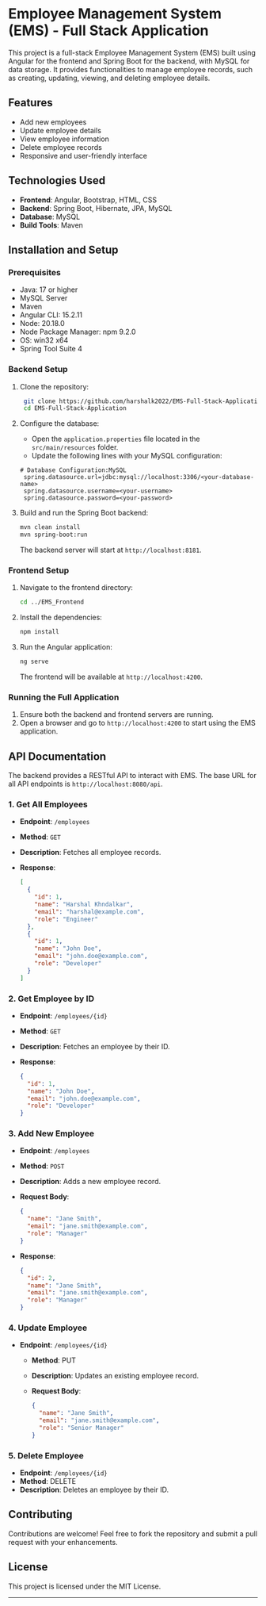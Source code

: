 # Employee Management System (EMS) - Full Stack Application

This project is a full-stack Employee Management System (EMS) built using Angular for the frontend and Spring Boot for the backend, with MySQL for data storage. It provides functionalities to manage employee records, such as creating, updating, viewing, and deleting employee details.

## Features

- Add new employees
- Update employee details
- View employee information
- Delete employee records
- Responsive and user-friendly interface

## Technologies Used

- **Frontend**: Angular, Bootstrap, HTML, CSS
- **Backend**: Spring Boot, Hibernate, JPA, MySQL
- **Database**: MySQL
- **Build Tools**: Maven

## Installation and Setup

### Prerequisites

- Java: 17 or higher
- MySQL Server
- Maven
- Angular CLI: 15.2.11
- Node: 20.18.0
- Node Package Manager: npm 9.2.0
- OS: win32 x64
- Spring Tool Suite 4

### Backend Setup

1. Clone the repository:

   ```sh
    git clone https://github.com/harshalk2022/EMS-Full-Stack-Application.git
    cd EMS-Full-Stack-Application
   ```

2. Configure the database:

   - Open the `application.properties` file located in the `src/main/resources` folder.
   - Update the following lines with your MySQL configuration:

   ```properties
   # Database Configuration:MySQL
    spring.datasource.url=jdbc:mysql://localhost:3306/<your-database-name>
    spring.datasource.username=<your-username>
    spring.datasource.password=<your-password>
   ```

3. Build and run the Spring Boot backend:

   ```bash
   mvn clean install
   mvn spring-boot:run
   ```

   The backend server will start at `http://localhost:8181`.

### Frontend Setup

1. Navigate to the frontend directory:

   ```bash
   cd ../EMS_Frontend
   ```

2. Install the dependencies:

   ```bash
   npm install
   ```

3. Run the Angular application:

   ```bash
   ng serve
   ```

   The frontend will be available at `http://localhost:4200`.

### Running the Full Application

1. Ensure both the backend and frontend servers are running.
2. Open a browser and go to `http://localhost:4200` to start using the EMS application.

<!-- ## Screenshots

**1. Home Page**

<img src="Screenshots\home_page.png" width="700px"/><br>

**2. Add New Page**

<img src="Screenshots\add_new_page.png" width="700px"/><br>

**3. View Page**

<img src="Screenshots\view_page.png" width="700px"/><br>

**4. Update Page**

<img src="Screenshots\update_page.png" width="700px"/><br>

**5. API Documentation Page**

<img src="Screenshots\api_documentation_page.png" width="700px"/><br> -->

## API Documentation

The backend provides a RESTful API to interact with EMS. The base URL for all API endpoints is `http://localhost:8080/api`.

### 1. Get All Employees

- **Endpoint**: `/employees`
- **Method**: `GET`
- **Description**: Fetches all employee records.
- **Response**:

  ```json
  [
    {
      "id": 1,
      "name": "Harshal Khndalkar",
      "email": "harshal@example.com",
      "role": "Engineer"
    },
    {
      "id": 1,
      "name": "John Doe",
      "email": "john.doe@example.com",
      "role": "Developer"
    }
  ]
  ```

### 2. Get Employee by ID

- **Endpoint**: `/employees/{id}`
- **Method**: `GET`
- **Description**: Fetches an employee by their ID.
- **Response**:

  ```json
  {
    "id": 1,
    "name": "John Doe",
    "email": "john.doe@example.com",
    "role": "Developer"
  }
  ```

### 3. Add New Employee

- **Endpoint**: `/employees`
- **Method**: `POST`
- **Description**: Adds a new employee record.
- **Request Body**:

  ```json
  {
    "name": "Jane Smith",
    "email": "jane.smith@example.com",
    "role": "Manager"
  }
  ```

- **Response**:

  ```json
  {
    "id": 2,
    "name": "Jane Smith",
    "email": "jane.smith@example.com",
    "role": "Manager"
  }
  ```

### 4. Update Employee

- **Endpoint**: `/employees/{id}`

  - **Method**: PUT
  - **Description**: Updates an existing employee record.
  - **Request Body**:

    ```json
    {
      "name": "Jane Smith",
      "email": "jane.smith@example.com",
      "role": "Senior Manager"
    }
    ```

### 5. Delete Employee

- **Endpoint**: `/employees/{id}`
- **Method**: DELETE
- **Description**: Deletes an employee by their ID.

## Contributing

Contributions are welcome! Feel free to fork the repository and submit a pull request with your enhancements.

## License

This project is licensed under the MIT License.

---
